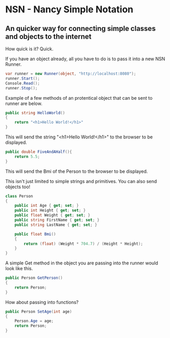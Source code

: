 # NSN - Nancy Simple Notation
## An quicker way for connecting simple classes and objects to the internet

How quick is it? Quick.

If you have an object already, all you have to do is to pass it into a new NSN Runner.

```C#
var runner = new Runner(object, "http://localhost:8080");
runner.Start();
Console.Read();
runner.Stop();
```

Example of a few methods of an protentical object that can be sent to runner are below.

```C#
public string HelloWorld()
{
    return "<h1>Hello World!</h1>"
}
```

This will send the string "\<h1\>Hello World!\</h1\>" to the browser to be displayed.
```C#
public double FiveAndAHalf(){
    return 5.5;
}
```
This will send the Bmi of the Person to the browser to be displayed.

This isn't just limited to simple strings and primitives. You can also send objects too!

```C#
class Person
{
    public int Age { get; set; }
    public int Height { get; set; }
    public float Weight { get; set; }
    public string FirstName { get; set; }
    public string LastName { get; set; }

    public float Bmi()
    {
        return (float) (Weight * 704.7) / (Height * Height);
    }
}
```

A simple Get method in the object you are passing into the runner would look like this.
```C#
public Person GetPerson()
{
    return Person;
}
```
How about passing into functions?
```C#
public Person SetAge(int age)
{
    Person.Age = age;
    return Person;
}
```
